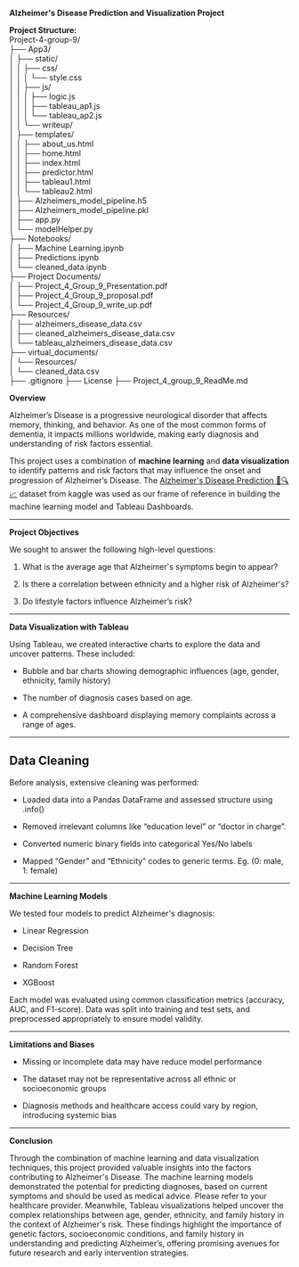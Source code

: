 **Alzheimer's Disease Prediction and Visualization Project**

**Project Structure:**  
Project-4-group-9/  
├── App3/  
│   ├── static/  
│   │   ├── css/  
│   │   │   └── style.css  
│   │   ├── js/  
│   │   │   ├── logic.js  
│   │   │   ├── tableau\_ap1.js  
│   │   │   └── tableau\_ap2.js  
│   │   └── writeup/  
│   ├── templates/  
│   │   ├── about\_us.html  
│   │   ├── home.html  
│   │   ├── index.html  
│   │   ├── predictor.html  
│   │   ├── tableau1.html  
│   │   └── tableau2.html  
│   ├── Alzheimers\_model\_pipeline.h5  
│   ├── Alzheimers\_model\_pipeline.pkl  
│   ├── app.py  
│   └── modelHelper.py  
├── Notebooks/  
│   ├── Machine Learning.ipynb  
│   ├── Predictions.ipynb  
│   └── cleaned\_data.ipynb  
├── Project Documents/  
│   ├── Project\_4\_Group\_9\_Presentation.pdf  
│   ├── Project\_4\_Group\_9\_proposal.pdf  
│   └── Project\_4\_Group\_9\_write\_up.pdf  
├── Resources/  
│   ├── alzheimers\_disease\_data.csv  
│   ├── cleaned\_alzheimers\_disease\_data.csv  
│   └── tableau\_alzheimers\_disease\_data.csv  
├── virtual\_documents/  
│   └── Resources/  
│       └── cleaned\_data.csv  
├── .gitignore
├── License
├── Project_4_group_9_ReadMe.md

**Overview**

Alzheimer’s Disease is a progressive neurological disorder that affects memory, thinking, and behavior. As one of the most common forms of dementia, it impacts millions worldwide, making early diagnosis and understanding of risk factors essential.

This project uses a combination of **machine learning** and **data visualization** to identify patterns and risk factors that may influence the onset and progression of Alzheimer’s Disease. The [Alzheimer's Disease Prediction 🧠🔍📈](https://www.kaggle.com/code/adhamtarek147/alzheimer-s-disease-prediction) dataset from kaggle was used as our frame of reference in building the machine learning model and Tableau Dashboards.

---

**Project Objectives**

We sought to answer the following high-level questions:

1. What is the average age that Alzheimer's symptoms begin to appear?

2. Is there a correlation between ethnicity and a higher risk of Alzheimer's?

3. Do lifestyle factors influence Alzheimer’s risk?

---

**Data Visualization with Tableau**

Using Tableau, we created interactive charts to explore the data and uncover patterns. These included:

* Bubble and bar charts showing demographic influences (age, gender, ethnicity, family history)

* The number of diagnosis cases based on age.

* A comprehensive dashboard displaying memory complaints across a range of ages.

---

## **Data Cleaning**

Before analysis, extensive cleaning was performed:

* Loaded data into a Pandas DataFrame and assessed structure using .info()

* Removed irrelevant columns like “education level” or “doctor in charge”.

* Converted numeric binary fields into categorical Yes/No labels

* Mapped “Gender” and “Ethnicity” codes to generic terms. Eg. (0: male, 1: female)

---

**Machine Learning Models**

We tested four models to predict Alzheimer's diagnosis:

* Linear Regression

* Decision Tree

* Random Forest

* XGBoost

Each model was evaluated using common classification metrics (accuracy, AUC, and F1-score). Data was split into training and test sets, and preprocessed appropriately to ensure model validity.

---

**Limitations and Biases**

* Missing or incomplete data may have reduce model performance

* The dataset may not be representative across all ethnic or socioeconomic groups

* Diagnosis methods and healthcare access could vary by region, introducing systemic bias

---

 

**Conclusion**

Through the combination of machine learning and data visualization techniques, this project provided valuable insights into the factors contributing to Alzheimer's Disease. The machine learning models demonstrated the potential for predicting diagnoses, based on current symptoms and should be used as medical advice. Please refer to your healthcare provider. Meanwhile, Tableau visualizations helped uncover the complex relationships between age, gender, ethnicity, and family history in the context of Alzheimer's risk. These findings highlight the importance of genetic factors, socioeconomic conditions, and family history in understanding and predicting Alzheimer’s, offering promising avenues for future research and early intervention strategies. 

